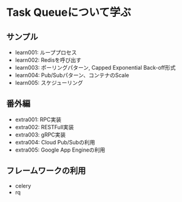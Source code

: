 # Task Queueについて学ぶ

## サンプル

- learn001: ループプロセス
- learn002: Redisを呼び出す
- learn003: ポーリングパターン, Capped Exponential Back-off形式
- learn004: Pub/Subパターン、コンテナのScale
- learn005: スケジューリング

## 番外編

- extra001: RPC実装
- extra002: RESTFull実装
- extra003: gRPC実装
- extra004: Cloud Pub/Subの利用
- extra005: Google App Engineの利用

## フレームワークの利用

- celery
- rq

